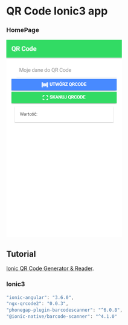 # QR Code Ionic3 app

### HomePage

![Alt text](/src/assets/img/qr1.png?raw=true "QRCode")


## Tutorial 
[Ionic QR Code Generator & Reader](https://ionicacademy.com/ionic-qr-code-generator-reader/).


### Ionic3
```javascript
"ionic-angular": "3.6.0",
"ngx-qrcode2": "0.0.3",
"phonegap-plugin-barcodescanner": "^6.0.8",
"@ionic-native/barcode-scanner": "^4.1.0"
```
